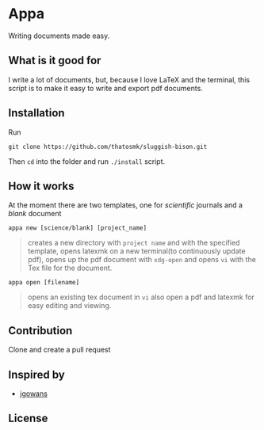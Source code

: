 # Appa

Writing documents made easy.

## What is it good for
I write a lot of documents, but, because I love LaTeX and the terminal, this script is to make it easy
to write and export pdf documents.
## Installation
Run

` git clone https://github.com/thatosmk/sluggish-bison.git `

Then `cd` into the folder and run `./install` script.


## How it works
At the moment there are two templates, one for *scientific* journals and a *blank* document

`appa new [science/blank] [project_name]`
> creates a new directory with `project name` and with the specified template, opens latexmk on a new terminal(to continuously update pdf), opens up the
pdf document with `xdg-open` and opens `vi` with the Tex file for the document. 


`appa open [filename]`
> opens an existing tex document in `vi`
> also open a pdf and latexmk for easy editing and viewing.

## Contribution
Clone and create a pull request

## Inspired by
* [jgowans](https://github.com/jgowans)

## License
